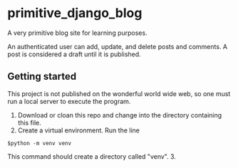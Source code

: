 # primitive_django_blog

A very primitive blog site for learning purposes.

An authenticated user can add, update, and delete posts and comments. A post is considered a draft until it is published.

## Getting started
This project is not published on the wonderful world wide web, so one must run a local server to execute the program.

1. Download or cloan this repo and change into the directory containing this file.
2. Create a virtual environment. Run the line

`$python -m venv venv`

This command should create a directory called "venv".
3. 
